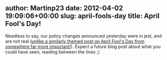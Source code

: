author: Martinp23
date: 2012-04-02 19:09:06+00:00
slug: april-fools-day
title: April Fool's Day!
---

Needless to say, our policy changes announced yesterday were in jest, and are not real ([unlike a similarly themed post on April Fool's Day from somewhere far more important!](http://www.bbc.co.uk/news/uk-politics-17576745)). 
Expect a future blog post about what you could have seen, reading between the lines ;)
